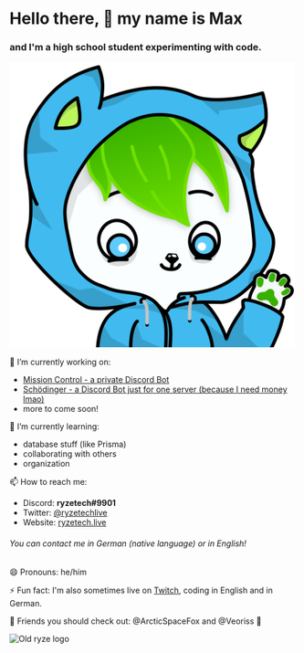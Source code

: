 # Hello there, 👋 my name is Max

### and I'm a high school student experimenting with code.

<img src="https://github.com/ryzetech/ryzetech/blob/main/RyzeFox.png" alt="my fursona" style="width:500px;height:500px;">

🔭 I’m currently working on:
- [Mission Control - a private Discord Bot](https://github.com/ryzetech/Mission-Control)
- [Schödinger - a Discord Bot just for one server (because I need money lmao)](https://schroedinger.ryzetech.live/)
- more to come soon!

🌱 I’m currently learning:
- database stuff (like Prisma)
- collaborating with others
- organization

📫 How to reach me:
- Discord: **ryzetech#9901**
- Twitter: [@ryzetechlive](https://twitter.ryzetech.live/)
- Website: [ryzetech.live](https://ryzetech.live/)
###### You can contact me in German (native language) or in English!

😄 Pronouns: he/him

⚡ Fun fact: I'm also sometimes live on [Twitch](https://twitch.ryzetech.live/), coding in English and in German.

🙌 Friends you should check out: @ArcticSpaceFox and @Veoriss 💚

![Old ryze logo](https://ryzetech.live/image.png)

<!--
**ryzetech/ryzetech** is a ✨ _special_ ✨ repository because its `README.md` (this file) appears on your GitHub profile.

Here are some ideas to get you started:

- 🔭 I’m currently working on ...
- 🌱 I’m currently learning ...
- 👯 I’m looking to collaborate on ...
- 🤔 I’m looking for help with ...
- 💬 Ask me about ...
- 📫 How to reach me: ...
- 😄 Pronouns: ...
- ⚡ Fun fact: ...
-->
